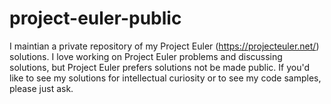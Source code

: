 # project-euler-public
I maintian a private repository of my Project Euler (https://projecteuler.net/) solutions.
I love working on Project Euler problems and discussing solutions, but Project Euler prefers solutions not be made public.
If you'd like to see my solutions for intellectual curiosity or to see my code samples, please just ask. 
